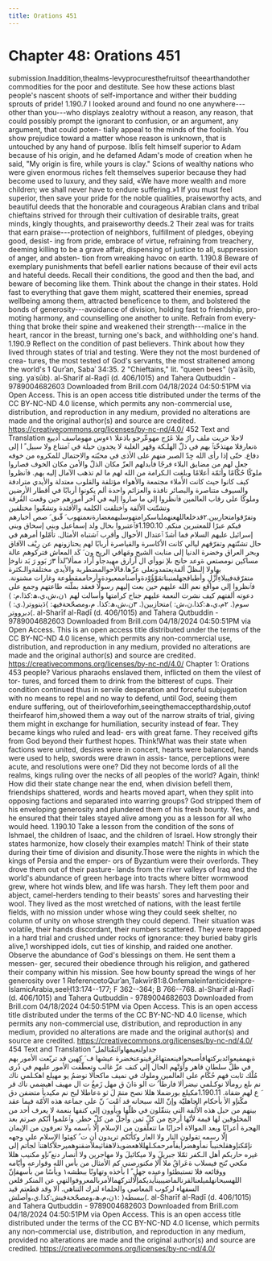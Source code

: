 ```yaml
---
title: Orations 451
---
```

# Chapter 48: Orations 451
submission.Inaddition,thealms-levyprocuresthefruitsof theearthandother
commodities for the poor and destitute. See how these actions blast
people's nascent shoots of self-importance and wither their budding
sprouts of pride! 1.190.7 I looked around and found no one
anywhere---other than you---who displays zealotry without a reason, any
reason, that could possibly prompt the ignorant to confusion, or an
argument, any argument, that could poten- tially appeal to the minds of
the foolish. You show prejudice toward a matter whose reason is unknown,
that is untouched by any hand of purpose. Iblīs felt himself superior to
Adam because of his origin, and he defamed Adam's mode of creation when
he said, "My origin is fire, while yours is clay." Scions of wealthy
nations who were given enormous riches felt themselves superior because
they had become used to luxury, and they said, «We have more wealth and
more children; we shall never have to endure suffering.»1 If you must
feel superior, then save your pride for the noble qualities,
praiseworthy acts, and beautiful deeds that the honorable and courageous
Arabian clans and tribal chieftains strived for through their
cultivation of desirable traits, great minds, kingly thoughts, and
praiseworthy deeds.2 Their zeal was for traits that earn
praise---protection of neighbors, fulfillment of pledges, obeying good,
desist- ing from pride, embrace of virtue, refraining from treachery,
deeming killing to be a grave affair, dispensing of justice to all,
suppression of anger, and absten- tion from wreaking havoc on earth.
1.190.8 Beware of exemplary punishments that befell earlier nations
because of their evil acts and hateful deeds. Recall their conditions,
the good and then the bad, and beware of becoming like them. Think about
the change in their states. Hold fast to everything that gave them
might, scattered their enemies, spread wellbeing among them, attracted
beneficence to them, and bolstered the bonds of generosity---avoidance
of division, holding fast to friendship, pro- moting harmony, and
counselling one another to unite. Refrain from every- thing that broke
their spine and weakened their strength---malice in the heart, rancor in
the breast, turning one's back, and withholding one's hand. 1.190.9
Reflect on the condition of past believers. Think about how they lived
through states of trial and testing. Were they not the most burdened of
crea- tures, the most tested of God's servants, the most straitened
among the world's 1 Qurʾan, Sabaʾ 34:35. 2 "Chieftains," lit. "queen
bees" (yaʿāsīb, sing. yaʿsūb). al-Sharīf al-Raḍī (d. 406/1015) and
Tahera Qutbuddin - 9789004682603 Downloaded from Brill.com 04/18/2024
04:50:51PM via Open Access. This is an open access title distributed
under the terms of the CC BY-NC-ND 4.0 license, which permits any
non-commercial use, distribution, and reproduction in any medium,
provided no alterations are made and the original author(s) and source
are credited. https://creativecommons.org/licenses/by-nc-nd/4.0/ 452
Text and Translation لاحلا حربت ملف رارُ ملا عَرُج مهوعّرجو باذعلا ١ءوس
مهوماسف اًديبع ةنعارفلا مهتذخّتٱ بهم في ذلّ الهلـكة وقهر الغلبة لا يجدون
حيلة في ٱمتناع ولا سبيل ً ا إلى دفاع. حتّى إذا رأى الله جِدّ الصبر منهم على
الأذى في محبّته والاحتمال للمكروه من خوفه جعل لهم من مضايق البلاء فرجًا
فأبدلهم العزّ مكان الذلّ والأمن مكان الخوف فصاروا ملوكًا حُكّامًا وأئمّة أعلامًا
وبلغت الـكرامة من الله لهم ما لم تذهب الآمال إليه بهم. فٱنظروا كيف كانوا
حيث كانت الأَملاء مجتمعة والأهواء مؤتلفة والقلوب معتدلة والأيدي مترادفة
والسيوف متناصرة والبصائر نافذة والعزائم واحدة ألم يكونوا أربابًا في أقطار
الأرضين وملوكًا على رقاب العالمين فٱنظروا إلى ما صاروا إليه في آخر أمورهم
حين وقعت الفُرقة وتشتّتت الألفة وٱختلفت الكلمة والأفئدة وتشعّبوا مختلفين
وتفرّقوامتحاربين.٢قدخلعاللهعنهملباسكرامتهوسلبهمغضارةنعمتهوب َ قّىق َ صص
أخبارهم فيكم عبرًا للمعتبرين منكم. 1.190.10فٱعتبروا بحال ولد إسماعيل وبني
إسحاق وبني إسرائيل عليهم السلام فما أشدّ ٱعتدال الأحوال وأقرب ٱشتباه
الأمثال. تأمّلوا أمرهم في حال تشتّتهم وتفرّقهم ليالي كانت الأكاسرة
والقياصرة أربابًا لهم يحتازونهم عن رِيْف الآفاق وبحر العراق وخضرة الدنيا
إلى منابت الشيح ومَهافي الريح ون َ كَد المعاش فتركوهم عالة مساكين نومصتعي
ةوعد حانج ىلإ نووأي ال اًرارق مهبدجأو اًراد ممألا ّلذأ ٣رَ بَوو رَ بَد ناوخإ
بهاولا إلىظلّ ألفةيعتمدونعلى عزّها.فالأحوالمضطربة والأيدي مختلفةوالـكثرة
متفرّقةفيبلاءِأَزْلٍ وأطباقجهلمنبناتمَوْؤُوْدةوأصناممعبودةوأرحاممقطوعة وغارات
مشنونة. فٱنظروا إلى مواقع نعم الله عليهم حين بعث إليهم رسولًا فعقد بملّته
طاعتهم وجمع على دعوته ألفتهم كيف نشرت النعمة عليهم جناح كرامتها وأسالت
لهم ١ن،ش،ي،ھ:كذا.م: ⟩سوم⟨. ٢م،ي،ھ:كذا.ن،ش: ⟩متحازبين⟨. ٣ن،ش،ھ:كذا.
م،ومصحّحةفيھ: ⟩دَينووتر⟨.ي: ⟩دبرووتر⟨. al-Sharīf al-Raḍī (d. 406/1015) and
Tahera Qutbuddin - 9789004682603 Downloaded from Brill.com 04/18/2024
04:50:51PM via Open Access. This is an open access title distributed
under the terms of the CC BY-NC-ND 4.0 license, which permits any
non-commercial use, distribution, and reproduction in any medium,
provided no alterations are made and the original author(s) and source
are credited. https://creativecommons.org/licenses/by-nc-nd/4.0/ Chapter
1: Orations 453 people? Various pharaohs enslaved them, inflicted on
them the vilest of tor- tures, and forced them to drink from the
bitterest of cups. Their condition continued thus in servile desperation
and forceful subjugation with no means to repel and no way to defend,
until God, seeing them endure suffering, out of
theirloveforhim,seeingthemaccepthardship,outof theirfearof him,showed
them a way out of the narrow straits of trial, giving them might in
exchange for humiliation, security instead of fear. They became kings
who ruled and lead- ers with great fame. They received gifts from God
beyond their furthest hopes. Think!What was their state when factions
were united, desires were in concert, hearts were balanced, hands were
used to help, swords were drawn in assis- tance, perceptions were acute,
and resolutions were one? Did they not become lords of all the realms,
kings ruling over the necks of all peoples of the world? Again, think!
How did their state change near the end, when division befell them,
friendships shattered, words and hearts moved apart, when they split
into opposing factions and separated into warring groups? God stripped
them of his enveloping generosity and plundered them of his fresh
bounty. Yes, and he ensured that their tales stayed alive among you as a
lesson for all who would heed. 1.190.10 Take a lesson from the condition
of the sons of Ishmael, the children of Isaac, and the children of
Israel. How strongly their states harmonize, how closely their examples
match! Think of their state during their time of division and
disunity.Those were the nights in which the kings of Persia and the
emper- ors of Byzantium were their overlords. They drove them out of
their pasture- lands from the river valleys of Iraq and the world's
abundance of green herbage into tracts where bitter wormwood grew, where
hot winds blew, and life was harsh. They left them poor and abject,
camel-herders tending to their beasts' sores and harvesting their wool.
They lived as the most wretched of nations, with the least fertile
fields, with no mission under whose wing they could seek shelter, no
column of unity on whose strength they could depend. Their situation was
volatile, their hands discordant, their numbers scattered. They were
trapped in a hard trial and crushed under rocks of ignorance: they
buried baby girls alive,1 worshipped idols, cut ties of kinship, and
raided one another. Observe the abundance of God's blessings on them. He
sent them a messen- ger, secured their obedience through his religion,
and gathered their company within his mission. See how bounty spread the
wings of her generosity over 1
ReferencetoQurʾan,Takwīr81:8.Onfemaleinfanticideinpre-IslamicArabia,seeḤ13:174--177;
F 362--364; B 766--768. al-Sharīf al-Raḍī (d. 406/1015) and Tahera
Qutbuddin - 9789004682603 Downloaded from Brill.com 04/18/2024
04:50:51PM via Open Access. This is an open access title distributed
under the terms of the CC BY-NC-ND 4.0 license, which permits any
non-commercial use, distribution, and reproduction in any medium,
provided no alterations are made and the original author(s) and source
are credited. https://creativecommons.org/licenses/by-nc-nd/4.0/ 454
Text and Translation جداولنعيمهاوٱلتفّتالمل ّ
ةبهمفيعوائدبركتهافأصبحوافينعمتهاغَرِقينوعنخضرة عيشها ف َ كِهين قد تربّعت
الأمور بهم في ظلّ سلطان قاهر وآوَتْهم الحال إلى كنف عزّ غالب وتعطّفت الأمور
عليهم في ذُرى مُلْك ثابت فهم حُكّام على العالمين وملوك في نميف ماكحألا نوضمُ
يو مهيلع اهكـلمي ناك نم ىلع رومألا نوكـلمي نيضرألا فارطأ ُ ت الو ةانَ ق
مهل زَمغُ ت ال مهيف اهيضمي ناك قر َ ع لهم صَفاة. 1.190.11مكيلع بورضملا هللا
نصح متمَ لَ ثو ةعاطلا لبح نم مكيديأ متضفن دق مكّنإو الأ بأحكام الجاهليّة وإنّ
الله سبحانه قد ٱمْت َ نّ على جماعة هذه الأمّة فيما عقد بينهم من حبل هذه
الأُلفة التي يتنقّلون في ظلّها ويأوون إلى كنفها بنعمة لا يعرف أحد من
المخلوقين لها قيمة لأنّها أرجح من كلّ ثمن وأجلّ من كلّ خطر. وٱعلموا أنّكم
صرتم بعد الهجرة أعرابًا وبعد الموالاة أحزابًا ما تتعلّقون من الإسلام إلّا
بٱسمه ولا تعرفون من الإيمان إلّا رسمه تقولون النار ولا العار وكأنّكم
تريدون أن ت ُ كفِئوا الإسلام على وجهه نإمّكنإوهقلخنيباً
نمأوهضرأيفاًمرحمكـلهللاهعضويذلاهقاثيملاًضقنوهميرحلاًكاهتنٱ لجأتم إلى غيره
حاربكم أهل الـكفر ثمّلا جبريلَ ولا ميكائيلَ ولا مهاجرين ولا أنصار دنع ّنإو
مكنيب هللا مكحي ىّتح فيسلاب ةعَراقُ ملا اّلإ مكنورصني كم الأمثال من بأس الله
وقوارعه وأيّامه ووقائعه فلا تستبطئوا وعيده جهل ً ا بأخذه وتهاونًا ببطشه١
ويأسًا من بأسهفإنّ
اللهسبحانهلميلعنالقرنالماضيبينأيديكمإلّالتركهمالأمربالمعروفوالنهي عن
المنكر فلعن السفهاء لركوب المعاصي والحلماء لترك التناهي. ألا وقد قطعتم
قيد ١ن،م،ھ،ومصحّحةفيش:كذا.ي،وأصلش: ⟩ببسطه⟨. al-Sharīf al-Raḍī
(d. 406/1015) and Tahera Qutbuddin - 9789004682603 Downloaded from
Brill.com 04/18/2024 04:50:51PM via Open Access. This is an open access
title distributed under the terms of the CC BY-NC-ND 4.0 license, which
permits any non-commercial use, distribution, and reproduction in any
medium, provided no alterations are made and the original author(s) and
source are credited. https://creativecommons.org/licenses/by-nc-nd/4.0/